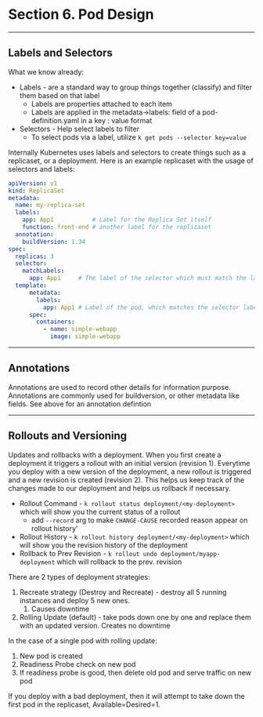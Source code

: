 # Section 6. Pod Design 

---

## Labels and Selectors
What we know already:
* Labels - are a standard way to group things together (classify) and filter them based on that label
  * Labels are properties attached to each item
  * Labels are applied in the metadata->labels: field of a pod-definition.yaml in a key : value format
* Selectors - Help select labels to filter
  * To select pods via a label, utilize `k get pods --selector key=value`

Internally Kubernetes uses labels and selectors to create things such as a replicaset, or a deployment. 
Here is an example replicaset with the usage of selectors and labels:
```yaml
apiVersion: v1
kind: ReplicaSet
metadata:
  name: my-replica-set
  labels:
    app: App1           # Label for the Replica Set itself
    function: front-end # another label for the replicaset 
  annotation:
    buildVersion: 1.34
spec:
  replicas: 3
  selector:
    matchLabels:
      app: App1     # The label of the selector which must match the label of the pods 
  template:
      metadata:
        labels:
          app: App1 # Label of the pod, which matches the selector label, This is how the connection is made from pod <-> replicaset
      spec:
        containers:
          - name: simple-webapp
            image: simple-webapp
```
---
## Annotations
Annotations are used to record other details for information purpose. 
Annotations are commonly used for buildversion, or other metadata like fields. See above for an annotation defintion

---

## Rollouts and Versioning 
Updates and rollbacks with a deployment. When you first create a deployment it triggers a rollout with an initial version (revision 1).
Everytime you deploy with a new version of the deployment, a new rollout is triggered and a new revision is created (revision 2). 
This helps us keep track of the changes made to our deployment and helps us rollback if necessary.

* Rollout Command - `k rollout status deployment/<my-deployment>` which will show you the current status of a rollout 
  * add `--record` arg to make `CHANGE-CAUSE` recorded reason appear on rollout history'
* Rollout History - `k rollout history deployment/<my-deployment>` which will show you the revision history of the deployment 
* Rollback to Prev Revision - `k rollout undo deployment/myapp-deployment` which will rollback to the prev. revision

There are 2 types of deployment strategies:
1. Recreate strategy (Destroy and Recreate) - destroy all 5 running instances and deploy 5 new ones. 
   1. Causes downtime
2. Rolling Update (default) - take pods down one by one and replace them with an updated version. Creates no downtime 

In the case of a single pod with rolling update:
1. New pod is created 
2. Readiness Probe check on new pod
3. If readiness probe is good, then delete old pod and serve traffic on new pod

If you deploy with a bad deployment, then it will attempt to take down the first pod in the replicaset, Available=Desired=1. 

